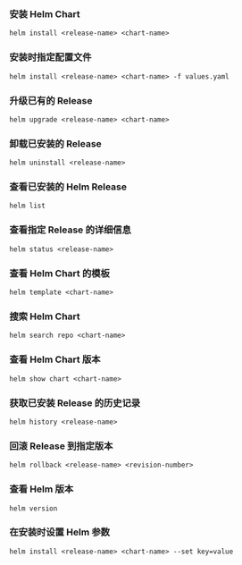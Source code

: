 ### 安装 Helm Chart
```
helm install <release-name> <chart-name>
```

### 安装时指定配置文件
```
helm install <release-name> <chart-name> -f values.yaml
```

### 升级已有的 Release
```
helm upgrade <release-name> <chart-name>
```

### 卸载已安装的 Release
```
helm uninstall <release-name>
```

### 查看已安装的 Helm Release
```
helm list
```

### 查看指定 Release 的详细信息
```
helm status <release-name>
```

### 查看 Helm Chart 的模板
```
helm template <chart-name>
```

### 搜索 Helm Chart
```
helm search repo <chart-name>
```

### 查看 Helm Chart 版本
```
helm show chart <chart-name>
```

### 获取已安装 Release 的历史记录
```
helm history <release-name>
```

### 回滚 Release 到指定版本
```
helm rollback <release-name> <revision-number>
```

### 查看 Helm 版本
```
helm version
```

### 在安装时设置 Helm 参数
```
helm install <release-name> <chart-name> --set key=value
```
